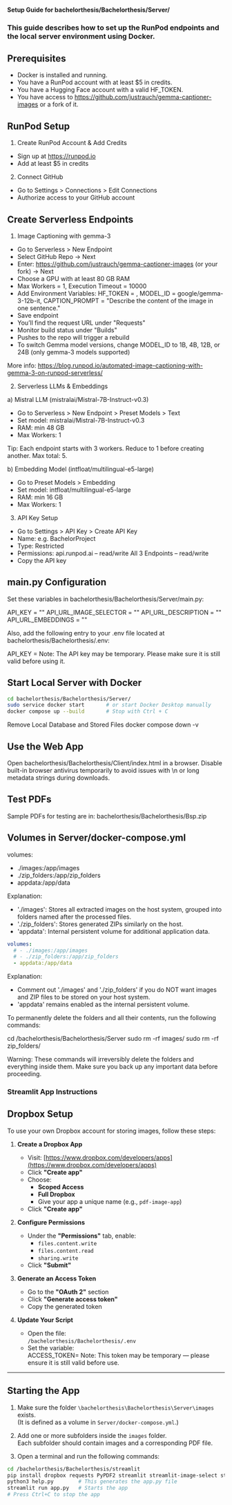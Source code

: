 #### Setup Guide for bachelorthesis/Bachelorthesis/Server/

### This guide describes how to set up the RunPod endpoints and the local server environment using Docker.

## Prerequisites
- Docker is installed and running.
- You have a RunPod account with at least $5 in credits.
- You have a Hugging Face account with a valid HF_TOKEN.
- You have access to https://github.com/justrauch/gemma-captioner-images or a fork of it.

## RunPod Setup

1. Create RunPod Account & Add Credits
- Sign up at https://runpod.io
- Add at least $5 in credits

2. Connect GitHub
- Go to Settings > Connections > Edit Connections
- Authorize access to your GitHub account

## Create Serverless Endpoints

1. Image Captioning with gemma-3
- Go to Serverless > New Endpoint
- Select GitHub Repo → Next
- Enter: https://github.com/justrauch/gemma-captioner-images (or your fork) → Next
- Choose a GPU with at least 80 GB RAM
- Max Workers = 1, Execution Timeout = 10000
- Add Environment Variables:
  HF_TOKEN = <your Huggingface token>, 
  MODEL_ID = google/gemma-3-12b-it, 
  CAPTION_PROMPT = "Describe the content of the image in one sentence."
- Save endpoint
- You’ll find the request URL under "Requests"
- Monitor build status under "Builds"
- Pushes to the repo will trigger a rebuild
- To switch Gemma model versions, change MODEL_ID to 1B, 4B, 12B, or 24B (only gemma-3 models supported)

More info: https://blog.runpod.io/automated-image-captioning-with-gemma-3-on-runpod-serverless/

2. Serverless LLMs & Embeddings

a) Mistral LLM (mistralai/Mistral-7B-Instruct-v0.3)
- Go to Serverless > New Endpoint > Preset Models > Text
- Set model: mistralai/Mistral-7B-Instruct-v0.3
- RAM: min 48 GB
- Max Workers: 1

Tip: Each endpoint starts with 3 workers. Reduce to 1 before creating another. Max total: 5.

b) Embedding Model (intfloat/multilingual-e5-large)
- Go to Preset Models > Embedding
- Set model: intfloat/multilingual-e5-large
- RAM: min 16 GB
- Max Workers: 1

3. API Key Setup
- Go to Settings > API Key > Create API Key
- Name: e.g. BachelorProject
- Type: Restricted
- Permissions:
  api.runpod.ai – read/write
  All 3 Endpoints – read/write
- Copy the API key

## main.py Configuration
Set these variables in bachelorthesis/Bachelorthesis/Server/main.py:

API_KEY = "<your RunPod API Key>"
API_URL_IMAGE_SELECTOR = "<RunPod URL for gemma-3>"
API_URL_DESCRIPTION = "<RunPod URL for mistralai>"
API_URL_EMBEDDINGS = "<RunPod URL for intfloat>"

Also, add the following entry to your .env file located at bachelorthesis/Bachelorthesis/.env:

API_KEY = <your RunPod API Key>
Note: The API key may be temporary. Please make sure it is still valid before using it.

## Start Local Server with Docker
```bash
cd bachelorthesis/Bachelorthesis/Server/
sudo service docker start       # or start Docker Desktop manually
docker compose up --build       # Stop with Ctrl + C
```

Remove Local Database and Stored Files
docker compose down -v

## Use the Web App
Open bachelorthesis/Bachelorthesis/Client/index.html in a browser.
Disable built-in browser antivirus temporarily to avoid issues with \n or long metadata strings during downloads.

## Test PDFs
Sample PDFs for testing are in:
bachelorthesis/Bachelorthesis/Bsp.zip

## Volumes in Server/docker-compose.yml

volumes:
  - ./images:/app/images
  - ./zip_folders:/app/zip_folders
  - appdata:/app/data

Explanation:
- './images': Stores all extracted images on the host system,
             grouped into folders named after the processed files.
- './zip_folders': Stores generated ZIPs similarly on the host.
- 'appdata': Internal persistent volume for additional application data.

```yaml
volumes:
  # - ./images:/app/images
  # - ./zip_folders:/app/zip_folders
  - appdata:/app/data
```

Explanation:
- Comment out './images' and './zip_folders' if you do NOT want
  images and ZIP files to be stored on your host system.
- 'appdata' remains enabled as the internal persistent volume.

To permanently delete the folders and all their contents, run the following commands:

cd /bachelorthesis/Bachelorthesis/Server
sudo rm -rf images/
sudo rm -rf zip_folders/

Warning:
These commands will irreversibly delete the folders and everything inside them.
Make sure you back up any important data before proceeding.

### Streamlit App Instructions

## Dropbox Setup

To use your own Dropbox account for storing images, follow these steps:

1. **Create a Dropbox App**  
   - Visit: [https://www.dropbox.com/developers/apps](https://www.dropbox.com/developers/apps)  
   - Click **"Create app"**  
   - Choose:
     - **Scoped Access**
     - **Full Dropbox**
     - Give your app a unique name (e.g., `pdf-image-app`)  
   - Click **"Create app"**

2. **Configure Permissions**  
   - Under the **"Permissions"** tab, enable:
     - `files.content.write`
     - `files.content.read`
     - `sharing.write`  
   - Click **"Submit"**

3. **Generate an Access Token**  
   - Go to the **"OAuth 2"** section  
   - Click **"Generate access token"**  
   - Copy the generated token

4. **Update Your Script**  
   - Open the file:  
     `/bachelorthesis/Bachelorthesis/.env`  
   - Set the variable:  
      ACCESS_TOKEN=<your Dropbox Access Token>
      Note: This token may be temporary — please ensure it is still valid before use.

---

## Starting the App

1. Make sure the folder `\bachelorthesis\Bachelorthesis\Server\images` exists.  
   (It is defined as a volume in `Server/docker-compose.yml`.)

2. Add one or more subfolders inside the `images` folder.  
   Each subfolder should contain images and a corresponding PDF file.

3. Open a terminal and run the following commands:

```bash
cd /bachelorthesis/Bachelorthesis/streamlit
pip install dropbox requests PyPDF2 streamlit streamlit-image-select streamlit-scroll-to-top streamlit-js-eval
python3 help.py        # This generates the app.py file
streamlit run app.py   # Starts the app
# Press Ctrl+C to stop the app
